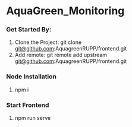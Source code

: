 # AquaGreen_Monitoring
### Get Started By:
1. Clone the Project: git clone git@github.com:AquagreenRUPP/frontend.git
2. Add remote: git remote add upstream git@github.com:AquagreenRUPP/frontend.git

### Node Installation
1. npm i

### Start Frontend
1. npm run serve

